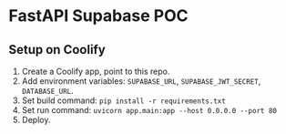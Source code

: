 # FastAPI Supabase POC

## Setup on Coolify
1. Create a Coolify app, point to this repo.
2. Add environment variables: `SUPABASE_URL`, `SUPABASE_JWT_SECRET`, `DATABASE_URL`.
3. Set build command: `pip install -r requirements.txt`
4. Set run command: `uvicorn app.main:app --host 0.0.0.0 --port 80`
5. Deploy.
